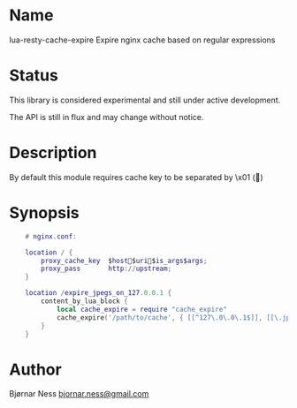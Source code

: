 Name
====

lua-resty-cache-expire Expire nginx cache based on regular expressions

Status
======

This library is considered experimental and still under active development.

The API is still in flux and may change without notice.

Description
===========

By default this module requires cache key to be separated by \x01 ()

Synopsis
========

```lua
    # nginx.conf:

    location / {
        proxy_cache_key  $host$uri$is_args$args;
        proxy_pass       http://upstream;
    }

    location /expire_jpegs_on_127.0.0.1 {
        content_by_lua_block {
            local cache_expire = require "cache_expire"
            cache_expire('/path/to/cache', { [[^127\.0\.0\.1$]], [[\.jpe?g$]] }
        }
    }
```

Author
======

Bjørnar Ness <bjornar.ness@gmail.com>
